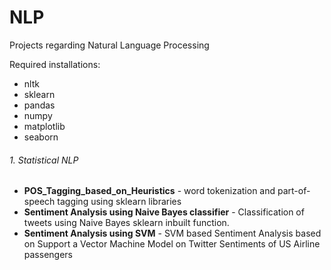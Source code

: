 # NLP
Projects regarding Natural Language Processing

Required installations:
* nltk
* sklearn
* pandas
* numpy
* matplotlib
* seaborn

###### 1. Statistical NLP
- **POS_Tagging_based_on_Heuristics** - word tokenization and part-of-speech tagging using sklearn libraries
- **Sentiment Analysis using Naive Bayes classifier** - Classification of tweets using Naive Bayes sklearn inbuilt function. 
- **Sentiment Analysis using SVM** - SVM based Sentiment Analysis based on Support a Vector Machine Model on Twitter Sentiments of US Airline passengers 

